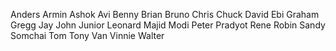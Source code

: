 Anders
Armin
Ashok
Avi
Benny
Brian
Bruno
Chris
Chuck
David
Ebi
Graham
Gregg
Jay
John
Junior
Leonard
Majid
Modi
Peter
Pradyot
Rene
Robin
Sandy
Somchai
Tom
Tony
Van
Vinnie
Walter

